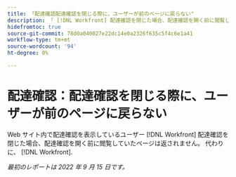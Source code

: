 ```yaml
---
title: 「配達確認配達確認を閉じる際に、ユーザーが前のページに戻らない"
description: 「 [!DNL Workfront] 配達確認を閉じた場合、配達確認を開く前に閲覧していたページは返されません。 代わりに、 [!DNL Workfront]."
hidefromtoc: true
source-git-commit: 78d0a040027e22dc14e0a2326f635c5f4c6e1a41
workflow-type: tm+mt
source-wordcount: '94'
ht-degree: 0%

---
```



# 配達確認：配達確認を閉じる際に、ユーザーが前のページに戻らない

<!--This is on the WF page as well as the WFP page-->

Web サイト内で配達確認を表示しているユーザー [!DNL Workfront] 配達確認を閉じた場合、配達確認を開く前に閲覧していたページは返されません。 代わりに、 [!DNL Workfront].

_最初のレポートは 2022 年 9 月 15 日です。_

